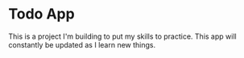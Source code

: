 # Todo App
This is a project I'm building to put my skills to practice. This app will constantly be updated as I learn new things.
